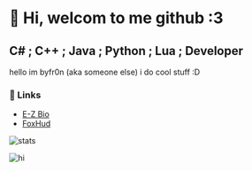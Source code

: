 # 👋 Hi, welcom to me github :3
## C# ; C++ ; Java ; Python ; Lua ; Developer
hello im byfr0n (aka someone else)
i do cool stuff
:D

### 🔗 Links  
- [E-Z Bio](https://e-z.bio/fn)  
- [FoxHud](https://foxhud.pw/)

![stats](https://github-readme-stats.vercel.app/api?username=Byfr0n&show_icons=true&theme=cobalt)

![hi](https://r2.e-z.host/a2a53bd3-2310-4562-b8b8-1a56a2c68dea/d3i0b98h.png)
